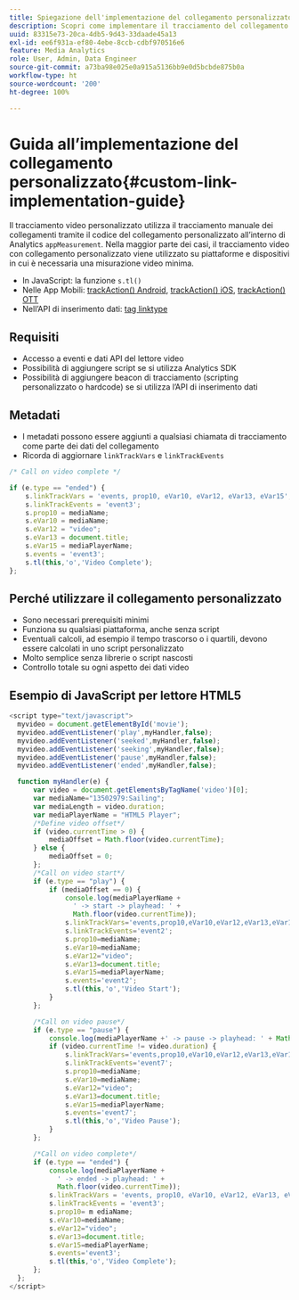 ```yaml
---
title: Spiegazione dell'implementazione del collegamento personalizzato
description: Scopri come implementare il tracciamento del collegamento personalizzato in Streaming Media Analytics.
uuid: 83315e73-20ca-4db5-9d43-33daade45a13
exl-id: ee6f931a-ef80-4ebe-8ccb-cdbf970516e6
feature: Media Analytics
role: User, Admin, Data Engineer
source-git-commit: a73ba98e025e0a915a5136bb9e0d5bcbde875b0a
workflow-type: ht
source-wordcount: '200'
ht-degree: 100%

---
```


# Guida all’implementazione del collegamento personalizzato{#custom-link-implementation-guide}

Il tracciamento video personalizzato utilizza il tracciamento manuale dei collegamenti tramite il codice del collegamento personalizzato all’interno di Analytics `appMeasurement`.
Nella maggior parte dei casi, il tracciamento video con collegamento personalizzato viene utilizzato su piattaforme e dispositivi in cui è necessaria una misurazione video minima.

* In JavaScript: la funzione `s.tl()`
* Nelle App Mobili: [trackAction() Android](https://experienceleague.adobe.com/docs/mobile-services/android/analytics-android/actions.html?lang=it), [trackAction() iOS](https://experienceleague.adobe.com/docs/mobile-services/ios/analytics-ios/actions.html?lang=it), [trackAction() OTT](/help/use-cases/analytics-with-ott/track-app-actions.md)
* Nell’API di inserimento dati: [tag linktype](https://github.com/AdobeDocs/analytics-1.4-apis/blob/master/docs/data-insertion-api/reference/r_supported_tags.md)

## Requisiti

* Accesso a eventi e dati API del lettore video
* Possibilità di aggiungere script se si utilizza Analytics SDK
* Possibilità di aggiungere beacon di tracciamento (scripting personalizzato o hardcode) se si utilizza l’API di inserimento dati

## Metadati

* I metadati possono essere aggiunti a qualsiasi chiamata di tracciamento come parte dei dati del collegamento
* Ricorda di aggiornare `linkTrackVars` e `linkTrackEvents`

```javascript
/* Call on video complete */

if (e.type == "ended") {  
    s.linkTrackVars = 'events, prop10, eVar10, eVar12, eVar13, eVar15';
    s.linkTrackEvents = 'event3';
    s.prop10 = mediaName;
    s.eVar10 = mediaName;
    s.eVar12 = "video";
    s.eVar13 = document.title;
    s.eVar15 = mediaPlayerName;
    s.events = 'event3';
    s.tl(this,'o','Video Complete');
};
```

## Perché utilizzare il collegamento personalizzato

* Sono necessari prerequisiti minimi
* Funziona su qualsiasi piattaforma, anche senza script
* Eventuali calcoli, ad esempio il tempo trascorso o i quartili, devono essere calcolati in uno script personalizzato
* Molto semplice senza librerie o script nascosti
* Controllo totale su ogni aspetto dei dati video

## Esempio di JavaScript per lettore HTML5

```javascript
<script type="text/javascript">
  myvideo = document.getElementById('movie');
  myvideo.addEventListener('play',myHandler,false);
  myvideo.addEventListener('seeked',myHandler,false);
  myvideo.addEventListener('seeking',myHandler,false);
  myvideo.addEventListener('pause',myHandler,false);
  myvideo.addEventListener('ended',myHandler,false);

  function myHandler(e) {
      var video = document.getElementsByTagName('video')[0];
      var mediaName="13502979:Sailing";
      var mediaLength = video.duration;
      var mediaPlayerName = "HTML5 Player";
      /*Define video offset*/
      if (video.currentTime > 0) {
          mediaOffset = Math.floor(video.currentTime);
      } else {
          mediaOffset = 0;
      };
      /*Call on video start*/
      if (e.type == "play") {
          if (mediaOffset == 0) {
              console.log(mediaPlayerName +
                ' -> start -> playhead: ' +  
                Math.floor(video.currentTime));
              s.linkTrackVars='events,prop10,eVar10,eVar12,eVar13,eVar15';
              s.linkTrackEvents='event2';
              s.prop10=mediaName;
              s.eVar10=mediaName;
              s.eVar12="video";
              s.eVar13=document.title;
              s.eVar15=mediaPlayerName;
              s.events='event2';
              s.tl(this,'o','Video Start');
          }
      };

      /*Call on video pause*/
      if (e.type == "pause") {
          console.log(mediaPlayerName +' -> pause -> playhead: ' + Math.floor(video.currentTime));
          if (video.currentTime != video.duration) {
              s.linkTrackVars='events,prop10,eVar10,eVar12,eVar13,eVar15';
              s.linkTrackEvents='event7';
              s.prop10=mediaName;
              s.eVar10=mediaName;
              s.eVar12="video";
              s.eVar13=document.title;
              s.eVar15=mediaPlayerName;
              s.events='event7';
              s.tl(this,'o','Video Pause');
          }
      };

      /*Call on video complete*/
      if (e.type == "ended") {
          console.log(mediaPlayerName +
            ' -> ended -> playhead: ' +
            Math.floor(video.currentTime));
          s.linkTrackVars = 'events, prop10, eVar10, eVar12, eVar13, eVar15';
          s.linkTrackEvents = 'event3';
          s.prop10= m ediaName;
          s.eVar10=mediaName;
          s.eVar12="video";
          s.eVar13=document.title;
          s.eVar15=mediaPlayerName;
          s.events='event3';
          s.tl(this,'o','Video Complete');
      };
  };
</script>
```

